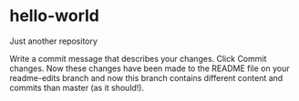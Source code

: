 # hello-world
Just another repository


Write a commit message that describes your changes. 
Click Commit changes. Now these changes have been made to the README file on your readme-edits branch and now this branch contains different content and commits than master (as it should!).
